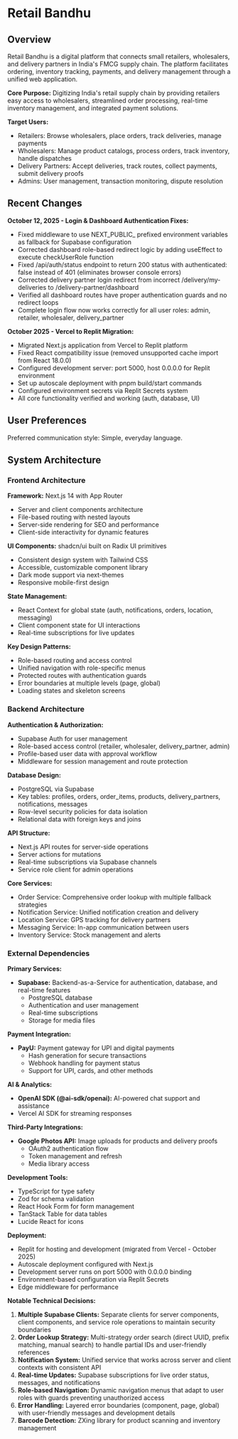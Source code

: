 # Retail Bandhu

## Overview

Retail Bandhu is a digital platform that connects small retailers, wholesalers, and delivery partners in India's FMCG supply chain. The platform facilitates ordering, inventory tracking, payments, and delivery management through a unified web application.

**Core Purpose:** Digitizing India's retail supply chain by providing retailers easy access to wholesalers, streamlined order processing, real-time inventory management, and integrated payment solutions.

**Target Users:**
- Retailers: Browse wholesalers, place orders, track deliveries, manage payments
- Wholesalers: Manage product catalogs, process orders, track inventory, handle dispatches
- Delivery Partners: Accept deliveries, track routes, collect payments, submit delivery proofs
- Admins: User management, transaction monitoring, dispute resolution

## Recent Changes

**October 12, 2025 - Login & Dashboard Authentication Fixes:**
- Fixed middleware to use NEXT_PUBLIC_ prefixed environment variables as fallback for Supabase configuration
- Corrected dashboard role-based redirect logic by adding useEffect to execute checkUserRole function
- Fixed /api/auth/status endpoint to return 200 status with authenticated: false instead of 401 (eliminates browser console errors)
- Corrected delivery partner login redirect from incorrect /delivery/my-deliveries to /delivery-partner/dashboard
- Verified all dashboard routes have proper authentication guards and no redirect loops
- Complete login flow now works correctly for all user roles: admin, retailer, wholesaler, delivery_partner

**October 2025 - Vercel to Replit Migration:**
- Migrated Next.js application from Vercel to Replit platform
- Fixed React compatibility issue (removed unsupported cache import from React 18.0.0)
- Configured development server: port 5000, host 0.0.0.0 for Replit environment
- Set up autoscale deployment with pnpm build/start commands
- Configured environment secrets via Replit Secrets system
- All core functionality verified and working (auth, database, UI)

## User Preferences

Preferred communication style: Simple, everyday language.

## System Architecture

### Frontend Architecture

**Framework:** Next.js 14 with App Router
- Server and client components architecture
- File-based routing with nested layouts
- Server-side rendering for SEO and performance
- Client-side interactivity for dynamic features

**UI Components:** shadcn/ui built on Radix UI primitives
- Consistent design system with Tailwind CSS
- Accessible, customizable component library
- Dark mode support via next-themes
- Responsive mobile-first design

**State Management:**
- React Context for global state (auth, notifications, orders, location, messaging)
- Client component state for UI interactions
- Real-time subscriptions for live updates

**Key Design Patterns:**
- Role-based routing and access control
- Unified navigation with role-specific menus
- Protected routes with authentication guards
- Error boundaries at multiple levels (page, global)
- Loading states and skeleton screens

### Backend Architecture

**Authentication & Authorization:**
- Supabase Auth for user management
- Role-based access control (retailer, wholesaler, delivery_partner, admin)
- Profile-based user data with approval workflow
- Middleware for session management and route protection

**Database Design:**
- PostgreSQL via Supabase
- Key tables: profiles, orders, order_items, products, delivery_partners, notifications, messages
- Row-level security policies for data isolation
- Relational data with foreign keys and joins

**API Structure:**
- Next.js API routes for server-side operations
- Server actions for mutations
- Real-time subscriptions via Supabase channels
- Service role client for admin operations

**Core Services:**
- Order Service: Comprehensive order lookup with multiple fallback strategies
- Notification Service: Unified notification creation and delivery
- Location Service: GPS tracking for delivery partners
- Messaging Service: In-app communication between users
- Inventory Service: Stock management and alerts

### External Dependencies

**Primary Services:**
- **Supabase:** Backend-as-a-Service for authentication, database, and real-time features
  - PostgreSQL database
  - Authentication and user management
  - Real-time subscriptions
  - Storage for media files

**Payment Integration:**
- **PayU:** Payment gateway for UPI and digital payments
  - Hash generation for secure transactions
  - Webhook handling for payment status
  - Support for UPI, cards, and other methods

**AI & Analytics:**
- **OpenAI SDK (@ai-sdk/openai):** AI-powered chat support and assistance
- Vercel AI SDK for streaming responses

**Third-Party Integrations:**
- **Google Photos API:** Image uploads for products and delivery proofs
  - OAuth2 authentication flow
  - Token management and refresh
  - Media library access

**Development Tools:**
- TypeScript for type safety
- Zod for schema validation
- React Hook Form for form management
- TanStack Table for data tables
- Lucide React for icons

**Deployment:**
- Replit for hosting and development (migrated from Vercel - October 2025)
- Autoscale deployment configured with Next.js
- Development server runs on port 5000 with 0.0.0.0 binding
- Environment-based configuration via Replit Secrets
- Edge middleware for performance

**Notable Technical Decisions:**
1. **Multiple Supabase Clients:** Separate clients for server components, client components, and service role operations to maintain security boundaries
2. **Order Lookup Strategy:** Multi-strategy order search (direct UUID, prefix matching, manual search) to handle partial IDs and user-friendly references
3. **Notification System:** Unified service that works across server and client contexts with consistent API
4. **Real-time Updates:** Supabase subscriptions for live order status, messages, and notifications
5. **Role-based Navigation:** Dynamic navigation menus that adapt to user roles with guards preventing unauthorized access
6. **Error Handling:** Layered error boundaries (component, page, global) with user-friendly messages and development details
7. **Barcode Detection:** ZXing library for product scanning and inventory management
